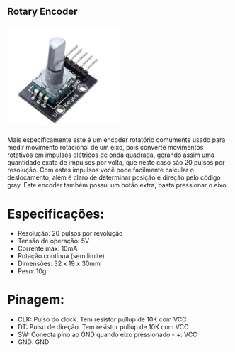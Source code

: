 ## Rotary Encoder


<p><img src="img/1.png" width="50%" /></p>

Mais especificamente este é um encoder rotatório comumente usado para medir movimento rotacional de um eixo, pois converte movimentos rotativos em impulsos elétricos de onda quadrada, gerando assim uma quantidade exata de impulsos por volta, que neste caso são 20 pulsos por resolução. Com estes impulsos você pode facilmente calcular o deslocamento, além é claro de determinar posição e direção pelo código gray. Este encoder também possui um botão extra, basta pressionar o eixo.

# Especificações:

- Resolução: 20 pulsos por revolução
- Tensão de operação: 5V
- Corrente max: 10mA
- Rotação contínua (sem limite)
- Dimensões: 32 x 19 x 30mm
- Peso: 10g

# Pinagem:

- CLK: Pulso do clock. Tem resistor pullup de 10K com VCC
- DT: Pulso de direção. Tem resistor pullup de 10K com VCC
- SW: Conecta pino ao GND quando eixo pressionado - +: VCC
- GND: GND
